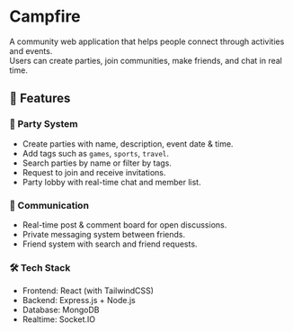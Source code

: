 # Campfire  
A community web application that helps people connect through activities and events.  
Users can create parties, join communities, make friends, and chat in real time.  

## 🚀 Features

### 🎉 Party System
- Create parties with name, description, event date & time.
- Add tags such as `games`, `sports`, `travel`.
- Search parties by name or filter by tags.
- Request to join and receive invitations.
- Party lobby with real-time chat and member list.

### 💬 Communication
- Real-time post & comment board for open discussions.
- Private messaging system between friends.
- Friend system with search and friend requests.

### 🛠 Tech Stack
- Frontend: React (with TailwindCSS)
- Backend: Express.js + Node.js
- Database: MongoDB
- Realtime: Socket.IO

